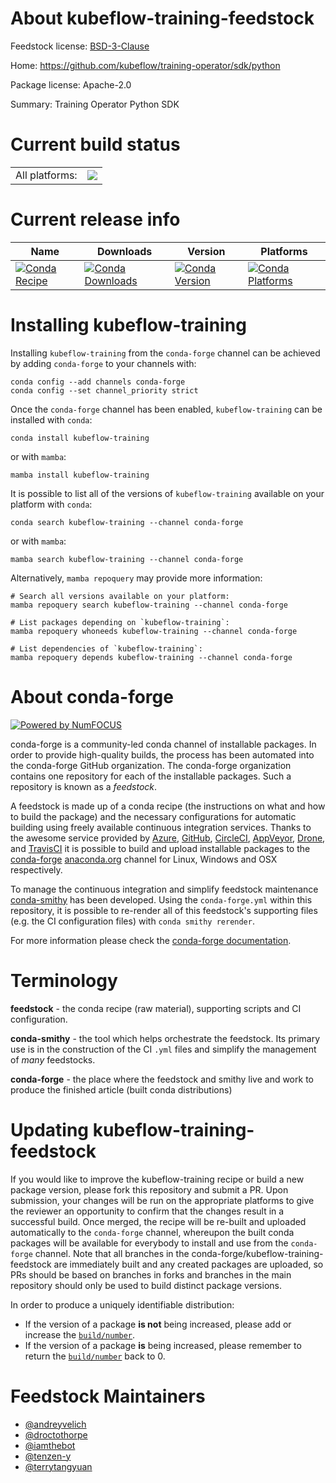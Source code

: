 About kubeflow-training-feedstock
=================================

Feedstock license: [BSD-3-Clause](https://github.com/conda-forge/kubeflow-training-feedstock/blob/main/LICENSE.txt)

Home: https://github.com/kubeflow/training-operator/sdk/python

Package license: Apache-2.0

Summary: Training Operator Python SDK

Current build status
====================


<table><tr><td>All platforms:</td>
    <td>
      <a href="https://dev.azure.com/conda-forge/feedstock-builds/_build/latest?definitionId=21792&branchName=main">
        <img src="https://dev.azure.com/conda-forge/feedstock-builds/_apis/build/status/kubeflow-training-feedstock?branchName=main">
      </a>
    </td>
  </tr>
</table>

Current release info
====================

| Name | Downloads | Version | Platforms |
| --- | --- | --- | --- |
| [![Conda Recipe](https://img.shields.io/badge/recipe-kubeflow--training-green.svg)](https://anaconda.org/conda-forge/kubeflow-training) | [![Conda Downloads](https://img.shields.io/conda/dn/conda-forge/kubeflow-training.svg)](https://anaconda.org/conda-forge/kubeflow-training) | [![Conda Version](https://img.shields.io/conda/vn/conda-forge/kubeflow-training.svg)](https://anaconda.org/conda-forge/kubeflow-training) | [![Conda Platforms](https://img.shields.io/conda/pn/conda-forge/kubeflow-training.svg)](https://anaconda.org/conda-forge/kubeflow-training) |

Installing kubeflow-training
============================

Installing `kubeflow-training` from the `conda-forge` channel can be achieved by adding `conda-forge` to your channels with:

```
conda config --add channels conda-forge
conda config --set channel_priority strict
```

Once the `conda-forge` channel has been enabled, `kubeflow-training` can be installed with `conda`:

```
conda install kubeflow-training
```

or with `mamba`:

```
mamba install kubeflow-training
```

It is possible to list all of the versions of `kubeflow-training` available on your platform with `conda`:

```
conda search kubeflow-training --channel conda-forge
```

or with `mamba`:

```
mamba search kubeflow-training --channel conda-forge
```

Alternatively, `mamba repoquery` may provide more information:

```
# Search all versions available on your platform:
mamba repoquery search kubeflow-training --channel conda-forge

# List packages depending on `kubeflow-training`:
mamba repoquery whoneeds kubeflow-training --channel conda-forge

# List dependencies of `kubeflow-training`:
mamba repoquery depends kubeflow-training --channel conda-forge
```


About conda-forge
=================

[![Powered by
NumFOCUS](https://img.shields.io/badge/powered%20by-NumFOCUS-orange.svg?style=flat&colorA=E1523D&colorB=007D8A)](https://numfocus.org)

conda-forge is a community-led conda channel of installable packages.
In order to provide high-quality builds, the process has been automated into the
conda-forge GitHub organization. The conda-forge organization contains one repository
for each of the installable packages. Such a repository is known as a *feedstock*.

A feedstock is made up of a conda recipe (the instructions on what and how to build
the package) and the necessary configurations for automatic building using freely
available continuous integration services. Thanks to the awesome service provided by
[Azure](https://azure.microsoft.com/en-us/services/devops/), [GitHub](https://github.com/),
[CircleCI](https://circleci.com/), [AppVeyor](https://www.appveyor.com/),
[Drone](https://cloud.drone.io/welcome), and [TravisCI](https://travis-ci.com/)
it is possible to build and upload installable packages to the
[conda-forge](https://anaconda.org/conda-forge) [anaconda.org](https://anaconda.org/)
channel for Linux, Windows and OSX respectively.

To manage the continuous integration and simplify feedstock maintenance
[conda-smithy](https://github.com/conda-forge/conda-smithy) has been developed.
Using the ``conda-forge.yml`` within this repository, it is possible to re-render all of
this feedstock's supporting files (e.g. the CI configuration files) with ``conda smithy rerender``.

For more information please check the [conda-forge documentation](https://conda-forge.org/docs/).

Terminology
===========

**feedstock** - the conda recipe (raw material), supporting scripts and CI configuration.

**conda-smithy** - the tool which helps orchestrate the feedstock.
                   Its primary use is in the construction of the CI ``.yml`` files
                   and simplify the management of *many* feedstocks.

**conda-forge** - the place where the feedstock and smithy live and work to
                  produce the finished article (built conda distributions)


Updating kubeflow-training-feedstock
====================================

If you would like to improve the kubeflow-training recipe or build a new
package version, please fork this repository and submit a PR. Upon submission,
your changes will be run on the appropriate platforms to give the reviewer an
opportunity to confirm that the changes result in a successful build. Once
merged, the recipe will be re-built and uploaded automatically to the
`conda-forge` channel, whereupon the built conda packages will be available for
everybody to install and use from the `conda-forge` channel.
Note that all branches in the conda-forge/kubeflow-training-feedstock are
immediately built and any created packages are uploaded, so PRs should be based
on branches in forks and branches in the main repository should only be used to
build distinct package versions.

In order to produce a uniquely identifiable distribution:
 * If the version of a package **is not** being increased, please add or increase
   the [``build/number``](https://docs.conda.io/projects/conda-build/en/latest/resources/define-metadata.html#build-number-and-string).
 * If the version of a package **is** being increased, please remember to return
   the [``build/number``](https://docs.conda.io/projects/conda-build/en/latest/resources/define-metadata.html#build-number-and-string)
   back to 0.

Feedstock Maintainers
=====================

* [@andreyvelich](https://github.com/andreyvelich/)
* [@droctothorpe](https://github.com/droctothorpe/)
* [@iamthebot](https://github.com/iamthebot/)
* [@tenzen-y](https://github.com/tenzen-y/)
* [@terrytangyuan](https://github.com/terrytangyuan/)

